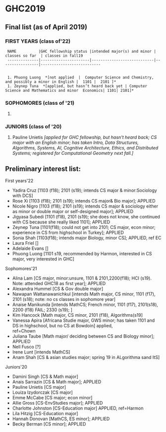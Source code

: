 # GHC2019









## Final list (as of April 2019)

### FIRST YEARS (class of'22)

     NAME          |GHC fellowship status |intended major(s) and minor | classes so far  | classes in fall19
     --------------|----------------------|----------------------------|-----------------|---------------------------
     
     
     1. Phuong Luong  *[not applied  |  Computer Science and Chemistry, and possibly a minor in English |  1101 |  2101 ]*
     1. Zeynep Tuna  *[applied, but hasn’t heard back yet | Computer Science and Mathematics and minor  Economics| 1101| 2101]*

    


### SOPHOMORES (class of '21)
1. 




### JUNIORS (class of '20) 
1. Pauline Unietis *[applied for GHC fellowship, but hasn't heard back;  CS major with an English minor;  has taken Intro, Data Structures, Algorithms, Systems, AI, Cognitive Architecture, Ethics, and Distributed Systems;  registered for Computational Geometry next fall.]*











## Preliminary interest list: 


First years'22
  * Yadira Cruz    [1103 (f18); 2101 (s19); intends CS major & minor:Sociology with DCS] 
  * Rose Xi        [1103 (f18); 2101 (s19); intends CS major& Bio major]; APPLIED
  * Nicole Nigro   [1103 (f18); 2101 (s19); intends CS major & sociology either as minor or double major or self-designed major]; APPLIED
  * Jigyasa Subedi [1101 (f18), 2101 (s19); she does not know, she continued with CS because she really liked 1101]; APPLIED 
  * Zeynep Tuna    [1101(f18); could not get into 2101; CS major, econ minor; experience in CS from highschool in Turkey]; APPLIED
  * Sonia Shah     [1103(f18); intends major Biology, minor CS]; APPLIED, ref EC
  * Laura Friel    []
  * Adelaide Evans []
  * Phuong Luong  [1101 s19, recommended by Harmon, interested in CS major, very interested in GHC]
  

Sophomores'21
  * Alina Lam                [CS major, minor:unsure, 1101 & 2101,2200(f18); HCI (s19). Note: attended GHC18 as first year]; APPLIED
  * Alexandra Hummel         [CS & Gov double major]
  * Nawapan Wattanawanichkul [intends Math major, CS minor, 1101 (f17), 2101 (s18); note: no cs classes in sophomore year] 
  * Anaise Manikunda         [intends MathCS; French minor, 1101 (f17), 2101(s18), 2200 (f18) FAIL; 2330 (s19); ] 
  * Kim Hancock              [Math major, CS minor, 2101 (f18), Algorithms(s19]
  * Vanessa Apira            [Africana Studie major, GWS minor; has taken 1101 and DS in highschool, but no CS at Bowdoin] applied,  
                             ref=Chown
  * Juliana Taube            [Math major/ deciding between CS and Biology minor]; APPLIED
  * Nell Fusco               [?]
  * Irene Lunt               [intends MathCS] 
  * Anam Shah                [CS & asian studies major; spring 19 in ALgorithma sand ItS] 
  
Juniors'20
  * Damini Singh       [CS & Math major]
  * Anais Sarrazin     [CS & Math major]; APPLIED
  * Pauline Unietis    [CS major]
  * Louiza Izydorczak  [CS major]
  * Emme McCabe        [CS major; econ minor] 
  * Allie Gross        [CS-EnvStudies major]; APPLIED
  * Charlotte Johnston [CS-Education major] APPLIED, ref=Harmon 
  * Lila Hitzig        [CS-Education major]
  * Hannah Donovan     [MathCS, ES minor]; APPLIED
  * Becky Berman       [CS minor]; APPLIED




